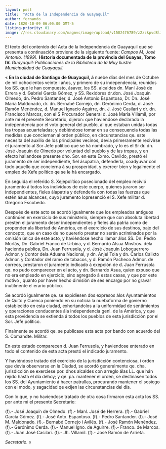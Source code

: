 ```yaml
---
layout: post
title:  "Acta de la Independencia de Guayaquil"
author: fernando
date: 1820-10-09 06:00:00 GMT-5
listing-priority: 01
image: //res.cloudinary.com/magnvs/image/upload/v1582476789/z2zzkpvd8lizn6q5odv5.jpg
---
```


El texto del contenido del Acta de la Independencia de Guayaquil que se presenta a continuación proviene de la siguiente fuente: *Campos M, José Antonio. (1999).* **Historia documentada de la provincia del Guayas, Tomo IV.** *Guayaquil: Publicaciones de la Biblioteca de la Muy Ilustre Municipalidad de Guayaquil.*

&laquo; **En la ciudad de Santiago de Guayaquil, á** nuebe días del mes de Octubre de mil ochocientos veinte i años, y primero de su independencia, reunidos los SS. que le han compuesto, ásaver, los SS. alcaldes dn. Manl José de Errera y d. Gabriel García Gómez, y SS. Rexidores dr.don. José Joaquín Olmedo, dn. Pedro Santander, d. José Antonio Espantoso, Dr. Dn. José María Maldonado, dr. dn. Bernabé Cornejo, dn. Gerónimo Cerda, d. José Ramón Menéndez, d. Manuel Ignacio Aguirre, dn. J. José Casilari y dr. dn. Francisco Marcos, con el S Procurador General d. José María Villamil, por ante mí el presente Secretario, dijeron: que haviendose declarado la independencia por el voto general del pueblo, al que estaban unidas todas las tropas acuarteladas; y debiéndose tomar en su consecuencia todas las medidas que conciernan al orden público, en circunstancias qe. este necesita del auxilio de los principales vecinos, devia primeramente recivirse el juramento al Sor Jefe político que se há nombrado, y lo es el Sr dr. dn. José Joaquín de Olmedo por voluntad del pueblo y de las tropas, y en efecto hallandose presente dho. Sor. en este Exmo. Cavildo, prestó el juramento de ser independiente, fiel ásupatria, defenderla, coadyuvar con todo aquello que concierna á su prosperidad, y exercer bien y legalmente el empleo de Xefe político qe se le há encargado.

En seguida el referido S. Xejepolítico posecionado del empleo recivió juramento á todos los individuos de este cuerpo, quienes juraron ser independientes, fieles álapatria y defenderla con todas las fuerzas que estén ásus alcances, cuyo juramento lopresenció el S. Xefe militar d. Gregorio Escobedo.

Después de este acto se acordó igualmente que los empleados antiguos continúen en exercicio de sus ministerio, siempre que con absoluta libertad presten el juramento deser independientes y fieles ála patria como de propender ala libertad de América, en el exercicio de sus destinos, bajo del concepto, que en caso de no quererlo prestar no serán acriminados por la omisión única de este acto, y haviéndose hecho llamar álos SS. Dn. Pedro Morlás, Dn. Gabriel Franco de Urbina, y d. Bernardo Alsua Mnstros. dela hacienda publica, Dn. Juan Ferrusola, y d. José Joaquín Loboguerrero Admor. y Contor dela Aduana Nacional, y dn. Anjel Tola y dn. Carlos Calixto Admor. y Contador del ramo de tabacos, y d. Ramón Pacheco Admor. de correos, prestaron el juramento indicado á exepción de d. Juan Ferrusola qe. no pudo comparecer en el acto, y dn. Bernardo Asua, quien expuso que no era empleado en ejercicio, sino agregado á estas caxas, y que por este motivo , quanto por haver hecho dimisión de ses encargo por no gravar inutilmente el erario público.

Se acordó igualmente qe. se expidiesen dos expresos álos Ayuntamientos de Quito y Cuenca poniendo en su noticia la nuebaforma de govierno establecido en esta ciudad, exhortandolos a la uniformidad de sentimientos y operaciones conducentes ála independencia genl. de la América, y que esta providencia se extienda á todos los pueblos de esta jurisdicción por el Sor. Jefe político.

Finalmente se acordó qe. se publicase esta acta por bando con acuerdo del S. Comandte. Militar.

En este estado comparecen d. Juan Ferrusola, y haviendose enterado en todo el contenido de esta acta prestó el indicado juramento.

Y haviéndose tratado del exercicio de la jurisdicción contenciosa, i orden que devia observarse en la Ciudad, se acordó generalmente qe. dha. jurisdicción se exerciese por. dhos alcaldes con arreglo álas LL. que hán rejido hasta el día dehoy; y qe. pa. mantener el orden, se destinasen todos los SS. del Ayuntamiento á hacer patrullas, procurando mantener el sosiego con el modo, y sagacidad qe exijen las circunstancias del día.

Con lo que, y no haviendose tratado de otra cosa firmaron esta acta los SS. por ante mí el presente Secretario:

(f).- José Joaquín de Olmedo.   (f).- Manl. José de Herrera.    (f).- Gabriel García Gómez.   (f).- José Anto. Espantoso.   (f).- Pedro Santander.    (f).- José M. Maldonado.    (f).- Bernabé Cornejo i Avilés.   (f).- José Ramón Menéndez.    (f).- Gerónimo Cerda.   (f).- Manuel Igno. de Aguirre.    (f).- Franco. de Marcos.    (f).- Juan José Casilari.   (f).- Jh. Villamil.   (f).- José Ramón de Arrieta.

*Secretario.* &raquo;
